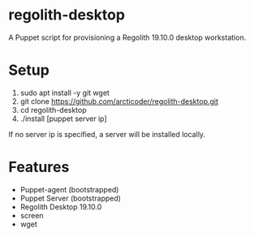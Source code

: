 # regolith-desktop
A Puppet script for provisioning a Regolith 19.10.0 desktop workstation.

# Setup
1. sudo apt install -y git wget
2. git clone https://github.com/arcticoder/regolith-desktop.git
3. cd regolith-desktop
4. ./install [puppet server ip]

If no server ip is specified, a server will be installed locally.

# Features
* Puppet-agent (bootstrapped)
* Puppet Server (bootstrapped)
* Regolith Desktop 19.10.0
* screen
* wget
